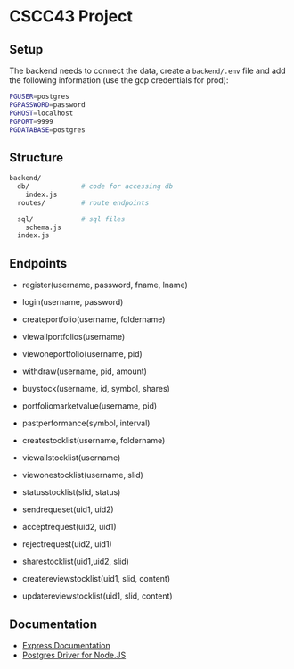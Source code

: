# CSCC43 Project

## Setup
The backend needs to connect the data, create a `backend/.env` file and add
the following information (use the gcp credentials for prod):
```bash
PGUSER=postgres
PGPASSWORD=password
PGHOST=localhost
PGPORT=9999
PGDATABASE=postgres
```
## Structure
```bash
backend/
  db/             # code for accessing db
    index.js
  routes/         # route endpoints

  sql/            # sql files
    schema.js
  index.js
```

## Endpoints
- register(username, password, fname, lname)
- login(username, password)

- createportfolio(username, foldername)
- viewallportfolios(username)
- viewoneportfolio(username, pid)
- withdraw(username, pid, amount)
- buystock(username, id, symbol, shares)
- portfoliomarketvalue(username, pid)
- pastperformance(symbol, interval)

- createstocklist(username, foldername)
- viewallstocklist(username)
- viewonestocklist(username, slid)
- statusstocklist(slid, status)

- sendrequeset(uid1, uid2)
- acceptrequest(uid2, uid1)
- rejectrequest(uid2, uid1)
- sharestocklist(uid1,uid2, slid)
- createreviewstocklist(uid1, slid, content)
- updatereviewstocklist(uid1, slid, content)

## Documentation
- [Express Documentation](https://expressjs.com/) 
- [Postgres Driver for Node.JS](https://node-postgres.com/guides/project-structure)